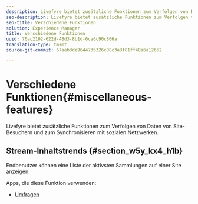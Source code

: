 ```yaml
---
description: Livefyre bietet zusätzliche Funktionen zum Verfolgen von Daten von Site-Besuchern und zum Synchronisieren mit sozialen Netzwerken.
seo-description: Livefyre bietet zusätzliche Funktionen zum Verfolgen von Daten von Site-Besuchern und zum Synchronisieren mit sozialen Netzwerken.
seo-title: Verschiedene Funktionen
solution: Experience Manager
title: Verschiedene Funktionen
uuid: 76ac2102-622d-48d3-8b1d-6ca6c90c806a
translation-type: tm+mt
source-git-commit: 67aeb3de964473b326c88c3a3f81ff48a6a12652

---
```



# Verschiedene Funktionen{#miscellaneous-features}

Livefyre bietet zusätzliche Funktionen zum Verfolgen von Daten von Site-Besuchern und zum Synchronisieren mit sozialen Netzwerken.

## Stream-Inhaltstrends {#section_w5y_kx4_h1b}

Endbenutzer können eine Liste der aktivsten Sammlungen auf einer Site anzeigen.

Apps, die diese Funktion verwenden:

* [Umfragen](../c-about-apps/c-polls-app/c-polls-app.md#c_polls_app)

